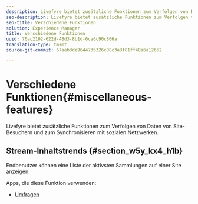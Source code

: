 ```yaml
---
description: Livefyre bietet zusätzliche Funktionen zum Verfolgen von Daten von Site-Besuchern und zum Synchronisieren mit sozialen Netzwerken.
seo-description: Livefyre bietet zusätzliche Funktionen zum Verfolgen von Daten von Site-Besuchern und zum Synchronisieren mit sozialen Netzwerken.
seo-title: Verschiedene Funktionen
solution: Experience Manager
title: Verschiedene Funktionen
uuid: 76ac2102-622d-48d3-8b1d-6ca6c90c806a
translation-type: tm+mt
source-git-commit: 67aeb3de964473b326c88c3a3f81ff48a6a12652

---
```



# Verschiedene Funktionen{#miscellaneous-features}

Livefyre bietet zusätzliche Funktionen zum Verfolgen von Daten von Site-Besuchern und zum Synchronisieren mit sozialen Netzwerken.

## Stream-Inhaltstrends {#section_w5y_kx4_h1b}

Endbenutzer können eine Liste der aktivsten Sammlungen auf einer Site anzeigen.

Apps, die diese Funktion verwenden:

* [Umfragen](../c-about-apps/c-polls-app/c-polls-app.md#c_polls_app)

